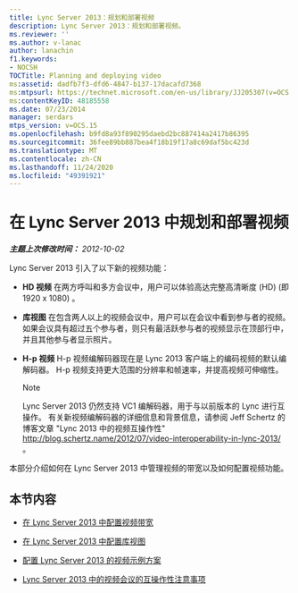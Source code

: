 ```yaml
---
title: Lync Server 2013：规划和部署视频
description: Lync Server 2013：规划和部署视频。
ms.reviewer: ''
ms.author: v-lanac
author: lanachin
f1.keywords:
- NOCSH
TOCTitle: Planning and deploying video
ms:assetid: dadfb7f3-dfd6-4847-b137-17dacafd7368
ms:mtpsurl: https://technet.microsoft.com/en-us/library/JJ205307(v=OCS.15)
ms:contentKeyID: 48185558
ms.date: 07/23/2014
manager: serdars
mtps_version: v=OCS.15
ms.openlocfilehash: b9fd8a93f890295daebd2bc887414a2417b86395
ms.sourcegitcommit: 36fee89bb887bea4f18b19f17a8c69daf5bc423d
ms.translationtype: MT
ms.contentlocale: zh-CN
ms.lasthandoff: 11/24/2020
ms.locfileid: "49391921"
---
```

# <a name="planning-and-deploying-video-in-lync-server-2013"></a>在 Lync Server 2013 中规划和部署视频

<div data-xmlns="http://www.w3.org/1999/xhtml">

<div class="topic" data-xmlns="http://www.w3.org/1999/xhtml" data-msxsl="urn:schemas-microsoft-com:xslt" data-cs="https://msdn.microsoft.com/">

<div data-asp="https://msdn2.microsoft.com/asp">



</div>

<div id="mainSection">

<div id="mainBody">

<span> </span>

_**主题上次修改时间：** 2012-10-02_

Lync Server 2013 引入了以下新的视频功能：

  - **HD 视频**   在两方呼叫和多方会议中，用户可以体验高达完整高清晰度 (HD)  (即 1920 x 1080) 。

  - **库视图**   在包含两人以上的视频会议中，用户可以在会议中看到参与者的视频。 如果会议具有超过五个参与者，则只有最活跃参与者的视频显示在顶部行中，并且其他参与者显示照片。

  - **H-p 视频**   H-p 视频编解码器现在是 Lync 2013 客户端上的编码视频的默认编解码器。 H-p 视频支持更大范围的分辨率和帧速率，并提高视频可伸缩性。
    
    <div>
    

    > [!NOTE]  
    > Lync Server 2013 仍然支持 VC1 编解码器，用于与以前版本的 Lync 进行互操作。 有关新视频编解码器的详细信息和背景信息，请参阅 Jeff Schertz 的博客文章 "Lync 2013 中的视频互操作性" <A class=uri href="http://blog.schertz.name/2012/07/video-interoperability-in-lync-2013/">http://blog.schertz.name/2012/07/video-interoperability-in-lync-2013/</A> 。

    
    </div>

本部分介绍如何在 Lync Server 2013 中管理视频的带宽以及如何配置视频功能。

<div>

## <a name="in-this-section"></a>本节内容

  - [在 Lync Server 2013 中配置视频带宽](lync-server-2013-configuring-video-bandwidth.md)

  - [在 Lync Server 2013 中配置库视图](lync-server-2013-configuring-gallery-view.md)

  - [配置 Lync Server 2013 的视频示例方案](lync-server-2013-configuring-video-example-scenarios.md)

  - [Lync Server 2013 中的视频会议的互操作性注意事项](lync-server-2013-interoperability-considerations-for-video-conferencing.md)

</div>

</div>

<span> </span>

</div>

</div>

</div>

